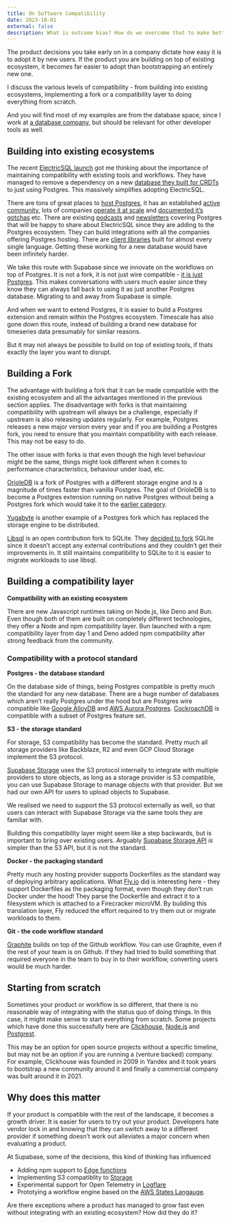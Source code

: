 ```yaml
---
title: On Software Compatibility
date: 2023-10-01
external: false
description: What is outcome bias? How do we overcome that to make better decisions?
---
```


The product decisions you take early on in a company dictate how easy it is to adopt it by new users. If the product you are building on top of existing ecosystem, it becomes far easier to adopt than bootstrapping an entirely new one.

I discuss the various levels of compatibility - from building into existing ecosystems, implementing a fork or a compatibility layer to doing everything from scratch.

And you will find most of my examples are from the database space, since I work at [a database company](https://supabase.com), but should be relevant for other developer tools as well.

## Building into existing ecosystems

The recent [ElectricSQL launch](https://electric-sql.com/blog/2023/09/20/introducing-electricsql-v0.6) got me thinking about the importance of maintaining compatibility with existing tools and workflows. They have managed to remove a dependency on a new [database they built for CRDTs](https://github.com/electric-sql/vaxine) to just using Postgres. This massively simplifies adopting ElectricSQL.

There are tons of great places to [host Postgres](https://database.new/), it has an established [active community](https://www.postgresql.org/community/), lots of companies [operate it at scale](https://www.notion.so/blog/sharding-postgres-at-notion) and [documented it’s gotchas](https://ottertune.com/blog/the-part-of-postgresql-we-hate-the-most) etc. There are existing [podcasts](https://postgres.fm/) and [newsletters](https://postgresweekly.com/) covering Postgres that will be happy to share about ElectricSQL since they are adding to the Postgres ecosystem. They can build integrations with all the companies offering Postgres hosting. There are [client libraries](https://wiki.postgresql.org/wiki/Client_Libraries) built for almost every single language. Getting these working for a new database would have been infinitely harder.

We take this route with Supabase since we innovate on the workflows on top of Postgres. It is not a fork, it is not just wire compatible - [it is just Postgres](https://www.google.com/search?q=%22just+postgres%22+supabase). This makes conversations with users much easier since they know they can always fall back to using it as just another Postgres database. Migrating to and away from Supabase is simple.

And when we want to extend Postgres, it is easier to build a Postgres extension and remain within the Postgres ecosystem. Timescale has also gone down this route, instead of building a brand new database for timeseries data presumably for similar reasons.

But it may not always be possible to build on top of existing tools, if thats exactly the layer you want to disrupt.

## Building a Fork

The advantage with building a fork that it can be made compatible with the existing ecosystem and all the advantages mentioned in the previous section applies. The disadvantage with forks is that maintaining compatibility with upstream will always be a challenge, especially if upstream is also releasing updates regularly. For example, Postgres releases a new major version every year and if you are building a Postgres fork, you need to ensure that you maintain compatibility with each release. This may not be easy to do.

The other issue with forks is that even though the high level behaviour might be the same, things might look different when it comes to performance characteristics, behaviour under load, etc.

[OrioleDB](https://github.com/orioledb/orioledb) is a fork of Postgres with a different storage engine and is a magnitude of times faster than vanilla Postgres. The goal of OrioleDB is to become a Postgres extension running on native Postgres without being a Postgres fork which would take it to the [earlier category](#Building-into-existing-ecosystems).

[Yugabyte](https://www.yugabyte.com/) is another example of a Postgres fork which has replaced the storage engine to be distributed.

[Libsql](https://github.com/tursodatabase/libsql) is an open contribution fork to SQLite. They [decided to fork](https://github.com/tursodatabase/libsql#why-a-fork) SQLite since it doesn’t accept any external contributions and they couldn’t get their improvements in. It still maintains compatibility to SQLite to it is easier to migrate workloads to use libsql.

## Building a compatibility layer

**Compatibility with an existing ecosystem**

There are new Javascript runtimes taking on Node.js, like Deno and Bun. Even though both of them are built on completely different technologies, they offer a Node and npm compatibility layer. Bun launched with a npm compatibility layer from day 1 and Deno added npm compatibility after strong feedback from the community.

### Compatibility with a protocol standard

**Postgres - the database standard**

On the database side of things, being Postgres compatible is pretty much the standard for any new database. There are a huge number of databases which aren’t really Postgres under the hood but are Postgres wire compatible like [Google AlloyDB](https://cloud.google.com/alloydb) and [AWS Aurora Postgres](https://aws.amazon.com/rds/aurora/features/). [CockroachDB](https://www.cockroachlabs.com/) is compatible with a subset of Postgres feature set.

**S3 - the storage standard**

For storage, S3 compatibility has become the standard. Pretty much all storage providers like Backblaze, R2 and even GCP Cloud Storage implement the S3 protocol.

[Supabase Storage](https://supabase.com/storage) uses the S3 protocol internally to integrate with multiple providers to store objects, as long as a storage provider is S3 compatible, you can use Supabase Storage to manage objects with that provider. But we had our own API for users to upload objects to Supabase.

We realised we need to support the S3 protocol externally as well, so that users can interact with Supabase Storage via the same tools they are familiar with.

Building this compatibility layer might seem like a step backwards, but is important to bring over existing users. Arguably [Supabase Storage API](https://supabase.com/docs/guides/storage/uploads#standard-upload) _is_ simpler than the S3 API, but it is not the standard.

**Docker - the packaging standard**

Pretty much any hosting provider supports Dockerfiles as the standard way of deploying arbitrary applications. What [Fly.io](https://fly.io) did is interesting here - they support Dockerfiles as the packaging format, even though they don’t run Docker under the hood! They parse the Dockerfile and extract it to a filesystem which is attached to a Firecracker microVM. By building this translation layer, Fly reduced the effort required to try them out or migrate workloads to them.

**Git - the code workflow standard**

[Graphite](https://graphite.dev/) builds on top of the Github workflow. You can use Graphite, even if the rest of your team is on Github. If they had tried to build something that required everyone in the team to buy in to their workflow, converting users would be much harder.

## Starting from scratch

Sometimes your product or workflow is so different, that there is no reasonable way of integrating with the status quo of doing things. In this case, it might make sense to start everything from scratch. Some projects which have done this successfully here are [Clickhouse](https://clickhouse.com/), [Node.js](https://nodejs.org/en) and [Postgrest](https://postgrest.org/en/stable/).

This may be an option for open source projects without a specific timeline, but may not be an option if you are running a (venture backed) company. For example, Clickhouse was founded in 2009 in Yandex and it took years to bootstrap a new community around it and finally a commercial company was built around it in 2021.

## Why does this matter

If your product is compatible with the rest of the landscape, it becomes a growth driver. It is easier for users to try out your product. Developers hate vendor lock in and knowing that they can switch away to a different provider if something doesn’t work out alleviates a major concern when evaluating a product.

At Supabase, some of the decisions, this kind of thinking has influenced

- Adding npm support to [Edge functions](https://supabase.com/edge-functions)
- Implementing S3 compatiblity to [Storage](https://supabase.com/storage)
- Experimental support for Open Telemetry in [Logflare](https://logflare.app/)
- Prototying a workflow engine based on the [AWS States Langauge](https://states-language.net/).

Are there exceptions where a product has managed to grow fast even without integrating with an existing ecosystem? How did they do it?
